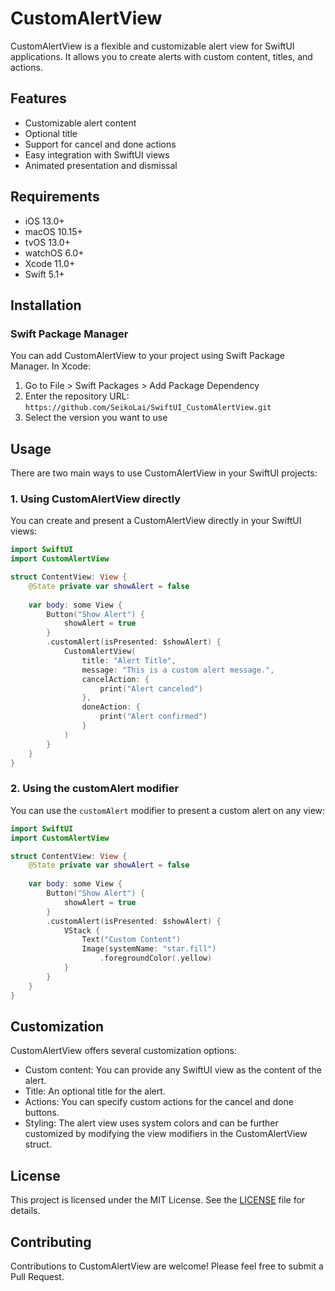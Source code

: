 # CustomAlertView

CustomAlertView is a flexible and customizable alert view for SwiftUI applications. It allows you to create alerts with custom content, titles, and actions.

## Features

- Customizable alert content
- Optional title
- Support for cancel and done actions
- Easy integration with SwiftUI views
- Animated presentation and dismissal

## Requirements

- iOS 13.0+
- macOS 10.15+
- tvOS 13.0+
- watchOS 6.0+
- Xcode 11.0+
- Swift 5.1+

## Installation

### Swift Package Manager

You can add CustomAlertView to your project using Swift Package Manager. In Xcode:

1. Go to File > Swift Packages > Add Package Dependency
2. Enter the repository URL: `https://github.com/SeikoLai/SwiftUI_CustomAlertView.git`
3. Select the version you want to use

## Usage

There are two main ways to use CustomAlertView in your SwiftUI projects:

### 1. Using CustomAlertView directly

You can create and present a CustomAlertView directly in your SwiftUI views:

```swift
import SwiftUI
import CustomAlertView

struct ContentView: View {
    @State private var showAlert = false
    
    var body: some View {
        Button("Show Alert") {
            showAlert = true
        }
        .customAlert(isPresented: $showAlert) {
            CustomAlertView(
                title: "Alert Title",
                message: "This is a custom alert message.",
                cancelAction: {
                    print("Alert canceled")
                },
                doneAction: {
                    print("Alert confirmed")
                }
            )
        }
    }
}
```

### 2. Using the customAlert modifier

You can use the `customAlert` modifier to present a custom alert on any view:

```swift
import SwiftUI
import CustomAlertView

struct ContentView: View {
    @State private var showAlert = false
    
    var body: some View {
        Button("Show Alert") {
            showAlert = true
        }
        .customAlert(isPresented: $showAlert) {
            VStack {
                Text("Custom Content")
                Image(systemName: "star.fill")
                    .foregroundColor(.yellow)
            }
        }
    }
}
```

## Customization

CustomAlertView offers several customization options:

- Custom content: You can provide any SwiftUI view as the content of the alert.
- Title: An optional title for the alert.
- Actions: You can specify custom actions for the cancel and done buttons.
- Styling: The alert view uses system colors and can be further customized by modifying the view modifiers in the CustomAlertView struct.

## License

This project is licensed under the MIT License. See the [LICENSE](LICENSE) file for details.

## Contributing

Contributions to CustomAlertView are welcome! Please feel free to submit a Pull Request.


